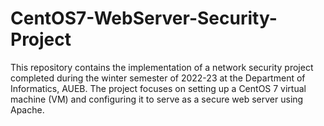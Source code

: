 # CentOS7-WebServer-Security-Project
This repository contains the implementation of a network security project completed during the winter semester of 2022-23 at the Department of Informatics, AUEB. The project focuses on setting up a CentOS 7 virtual machine (VM) and configuring it to serve as a secure web server using Apache.
